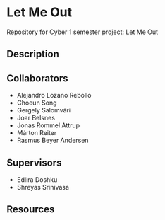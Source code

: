 # Let Me Out
Repository for Cyber 1 semester project: Let Me Out

## Description

## Collaborators
- Alejandro Lozano Rebollo
- Choeun Song
- Gergely Salomvári
- Joar Belsnes
- Jonas Rommel Attrup
- Márton Reiter
- Rasmus Beyer Andersen

## Supervisors
- Edlira Doshku
- Shreyas Srinivasa

## Resources
